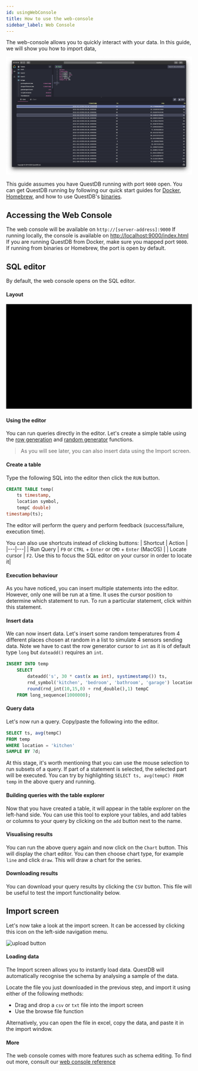 ```yaml
---
id: usingWebConsole
title: How to use the web-console
sidebar_label: Web Console
---
```


The web-console allows you to quickly interact with your data. In this guide, we will show you how to import data,

![console overview](assets/console-overview.png)

This guide assumes you have QuestDB running with port `9000` open. You can get QuestDB running by following our quick start 
guides for [Docker](guideDocker.md), [Homebrew](guideHomebrew.md), and how to use QuestDB's [binaries](binariesReference.md).

## Accessing the Web Console
The web console will be available on ```http://[server-address]:9000```
If running locally, the console is available on [http://localhost:9000/index.html](http://localhost:9000/index.html)
If you are running QuestDB from Docker, make sure you mapped port `9000`. 
If running from binaries or Homebrew, the port is open by default.

## SQL editor
By default, the web console opens on the SQL editor. 

#### Layout
![console sections](assets/console-sections.gif)

#### Using the editor
You can run queries directly in the editor. Let's create a simple table using the [row generation](functionsRowGenerator.md) 
and [random generator](functionsRandomValueGenerators.md) functions.

> As you will see later, you can also insert data using the Import screen.

#### Create a table
Type the following SQL into the editor then click the `RUN` button.

```sql
CREATE TABLE temp(
    ts timestamp, 
    location symbol, 
    tempC double) 
timestamp(ts);
```

The editor will perform the query and perform feedback (success/failure, execution time).

You can also use shortcuts instead of clicking buttons:
| Shortcut | Action |
|---|---|
| Run Query | `F9` or `CTRL` + `Enter` or `CMD` + `Enter` (MacOS) |
| Locate cursor | `F2`. Use this to focus the SQL editor on your cursor in order to locate it|


#### Execution behaviour
As you have noticed, you can insert multiple statements into the editor. However, only one will be run at a time.
It uses the cursor position to determine which statement to run.
To run a particular statement, click within this statement.

#### Insert data
We can now insert data. Let's insert some random temperatures from 4 different places chosen at random 
in a list to simulate 4 sensors sending data. Note we have to cast the row generator cursor to `int` as it 
is of default type `long` but `dateadd()` requires an `int`.
```sql
INSERT INTO temp 
    SELECT 
        dateadd('s', 30 * cast(x as int), systimestamp()) ts,
        rnd_symbol('kitchen', 'bedroom', 'bathroom', 'garage') location,
        round(rnd_int(10,15,0) + rnd_double(),1) tempC
    FROM long_sequence(1000000);
```

#### Query data
Let's now run a query. Copy/paste the following into the editor.
```sql
SELECT ts, avg(tempC) 
FROM temp 
WHERE location = 'kitchen' 
SAMPLE BY 7d;
```

At this stage, it's worth mentioning that you can use the mouse selection to run subsets of a query. 
If part of a statement is selected, the selected part will be executed. You can try by highlighting
`SELECT ts, avg(tempC) FROM temp` in the above query and running. 

#### Building queries with the table explorer
Now that you have created a table, it will appear in the table explorer on the left-hand side.
You can use this tool to explore your tables, and add tables or columns to your query by clicking on the `add` button next 
to the name.

#### Visualising results
You can run the above query again and now click on the `Chart` button. This will display the chart editor.
You can then choose chart type, for example `line` and click `draw`. This will draw a chart for the series.

#### Downloading results
You can download your query results by clicking the `CSV` button. This file will be useful to test the 
import functionality below.

## Import screen

Let's now take a look at the import screen. 
It can be accessed by clicking this icon on the left-side navigation menu. 

![upload button](assets/upload-button.png) 

#### Loading data

The Import screen allows you to instantly load data. QuestDB will automatically recognise the schema by analysing a sample of the data.

Locate the file you just downloaded in the previous step, and import it using either of the following methods:
- Drag and drop a `csv` or `txt` file into the import screen
- Use the browse file function

Alternatively, you can open the file in excel, copy the data, and paste it in the import window.

#### More
The web console comes with more features such as schema editing. To find out more, consult our 
[web console reference](consoleReference.md) 


